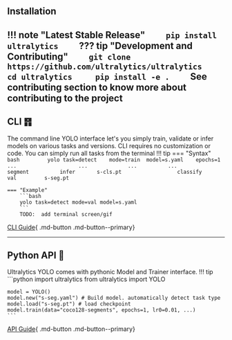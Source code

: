 ## Installation

## !!! note "Latest Stable Release" `     pip install ultralytics     ` ??? tip "Development and Contributing" `     git clone https://github.com/ultralytics/ultralytics     cd ultralytics     pip install -e .     ` See contributing section to know more about contributing to the project

## CLI ䷢

The command line YOLO interface let's you simply train, validate or infer models on various tasks and versions.
CLI requires no customization or code. You can simply run all tasks from the terminal
!!! tip
=== "Syntax"
`bash         yolo task=detect    mode=train  model=s.yaml    epochs=1 ...                    ...             ...          ...                  segment          infer       s-cls.pt                  classify         val         s-seg.pt         `

````
=== "Example"
    ```bash
    yolo task=detect mode=val model=s.yaml
    ```
    TODO:  add terminal screen/gif
````

[CLI Guide](cli.md){ .md-button .md-button--primary}

______________________________________________________________________

## Python API 🐍

Ultralytics YOLO comes with pythonic Model and Trainer interface.
!!! tip
\`\`\`python
import ultralytics
from ultralytics import YOLO

    model = YOLO()
    model.new("s-seg.yaml") # Build model. automatically detect task type
    model.load("s-seg.pt") # load checkpoint
    model.train(data="coco128-segments", epochs=1, lr0=0.01, ...)
    ```
[API Guide](sdk.md){ .md-button .md-button--primary}
